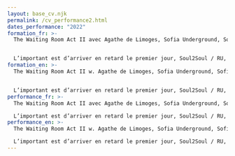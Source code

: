 ```yaml
---
layout: base_cv.njk
permalink: /cv_performance2.html
dates_performance: "2022"
formation_fr: >-
  The Waiting Room Act II avec Agathe de Limoges, Sofia Underground, Sofia, BG


  L’important est d’arriver en retard le premier jour, Soul2Soul / RU, Genève, CH
formation_en: >-
  The Waiting Room Act II w. Agathe de Limoges, Sofia Underground, Sofia, BG


  L’important est d’arriver en retard le premier jour, Soul2Soul / RU, Geneva, CH
performance_fr: >-
  The Waiting Room Act II avec Agathe de Limoges, Sofia Underground, Sofia, BG

  L’important est d’arriver en retard le premier jour, Soul2Soul / RU, Genève, CH
performance_en: >-
  The Waiting Room Act II w. Agathe de Limoges, Sofia Underground, Sofia, BG

  L’important est d’arriver en retard le premier jour, Soul2Soul / RU, Geneva, CH
---
```

